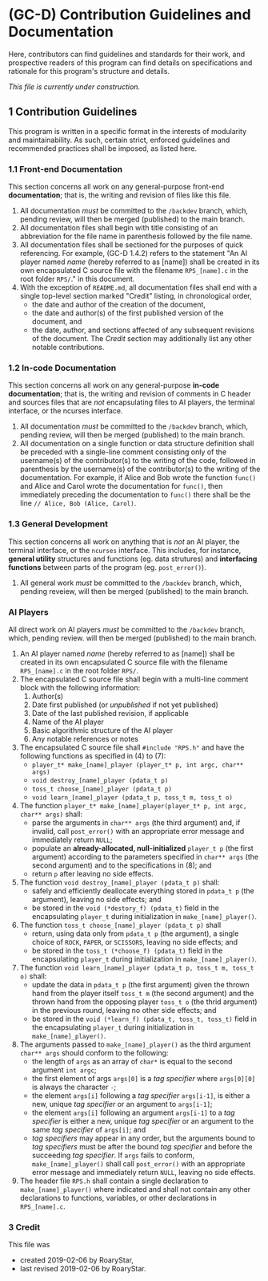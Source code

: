 # (GC-D) Contribution Guidelines and Documentation

Here, contributors can find guidelines and standards for their work, and prospective readers of this program can find details on specifications and rationale for this program's structure and details.

_This file is currently under construction._

## 1 Contribution Guidelines

This program is written in a specific format in the interests of modularity and maintainability. As such, certain strict, enforced guidelines and recommended practices shall be imposed, as listed here.

### 1.1 Front-end Documentation

This section concerns all work on any general-purpose front-end **documentation**; that is, the writing and revision of files like this file. 

1. All documentation _must_ be committed to the `/backdev` branch, which, pending review, will then be merged (published) to the main branch.
3. All documentation files shall begin with title consisting of an abbreviation for the file name in parenthesis followed by the file name.
2. All documentation files shall be sectioned for the purposes of quick referencing.
   For example, (GC-D 1.4.2) refers to the statement "An AI player named _name_ (hereby referred to as [name]) shall be created in its own encapsulated C source file with the filename `RPS_[name].c` in the root folder `RPS/`." in this document.
3. With the exception of `README.md`, all documentation files shall end with a single top-level section marked "Credit" listing, in chronological order,
   * the date and author of the creation of the document,
   * the date and author(s) of the first published version of the document, and
   * the date, author, and sections affected of any subsequent revisions of the document.
   The _Credit_ section may additionally list any other notable contributions.

### 1.2 In-code Documentation

This section concerns all work on any general-purpose **in-code documentation**; that is, the writing and revision of comments in C header and sources files that are _not_ encapsulating files to AI players, the terminal interface, or the ncurses interface.

1. All documentation _must_ be committed to the `/backdev` branch, which, pending review, will then be merged (published) to the main branch.
2. All documentation on a single function or data structure definition shall be preceded with a single-line comment consisting only of the username(s) of the contributor(s) to the writing of the code, followed in parenthesis by the username(s) of the contributor(s) to the writing of the documentation.
   For example, if Alice and Bob wrote the function `func()` and Alice and Carol wrote the documentation for `func()`, then immediately preceding the documentation to `func()` there shall be the line `// Alice, Bob (Alice, Carol)`.

### 1.3 General Development

This section concerns all work on anything that is _not_ an AI player, the terminal interface, or the `ncurses` interface. This includes, for instance, **general utility** structures and functions (eg. data strutures) and **interfacing functions** between parts of the program (eg. `post_error()`).

1. All general work _must_ be committed to the `/backdev` branch, which, pending reveiew, will then be merged (published) to the main branch.


### AI Players

All direct work on AI players _must_ be committed to the `/backdev` branch, which, pending review. will then be merged (published) to the main branch.

1. An AI player named _name_ (hereby referred to as [name]) shall be created in its own encapsulated C source file with the filename `RPS_[name].c` in the root folder `RPS/`.
2. The encapsulated C source file shall begin with a multi-line comment block with the following information:
   1. Author(s)
   2. Date first published (or _unpublished_ if not yet published)
   3. Date of the last published revision, if applicable
   4. Name of the AI player
   5. Basic algorithmic structure of the AI player
   6. Any notable references or notes
3. The encapsulated C source file shall `#include "RPS.h"` and have the following functions as specified in (4) to (7):
   * `player_t* make_[name]_player (player_t* p, int argc, char** args)`
   * `void destroy_[name]_player (pdata_t p)`
   * `toss_t choose_[name]_player (pdata_t p)`
   * `void learn_[name]_player (pdata_t p, toss_t m, toss_t o)`
4. The function `player_t* make_[name]_player(player_t* p, int argc, char** args)` shall:
   * parse the arguments in `char** args` (the third argument) and, if invalid, call `post_error()` with an appropriate error message and immediately return `NULL`; 
   * populate an **already-allocated, null-initialized** `player_t p` (the first argument) according to the parameters specified in `char** args` (the second argument) and to the specifications in (8); and
   * return `p` after leaving no side effects.
5. The function `void destroy_[name]_player (pdata_t p)` shall:
   * safely and efficiently deallocate everything stored in `pdata_t p` (the argument), leaving no side effects; and
   * be stored in the `void (*destory_f) (pdata_t)` field in the encapsulating `player_t` during initialization in `make_[name]_player()`.
6. The function `toss_t choose_[name]_player (pdata_t p)` shall
   * return, using data only from `pdata_t p` (the argument), a single choice of `ROCK`, `PAPER`, or `SCISSORS`, leaving no side effects; and
   * be stored in the `toss_t (*choose_f) (pdata_t)` field in the encapsulating `player_t` during initialization in `make_[name]_player()`.
7. The function `void learn_[name]_player (pdata_t p, toss_t m, toss_t o)` shall:
   * update the data in `pdata_t p` (the first argument) given the thrown hand from the player itself `toss_t m` (the second argument) and the thrown hand from the opposing player `toss_t o` (the thrid argument) in the previous round, leaving no other side effects; and
   * be stored in the `void (*learn_f) (pdata_t, toss_t, toss_t)` field in the encapsulating `player_t` during initialization in `make_[name]_player()`.
8. The arguments passed to `make_[name]_player()` as the third argument `char** args` should conform to the following:
   * the length of `args` as an array of `char*` is equal to the second argument `int argc`;
   * the first element of args `args[0]` is a _tag specifier_ where `args[0][0]` is always the character `-`;
   * the element `args[i]` following a _tag specifier_ `args[i-1]`, is either a new, unique _tag specifier_ or an argument to `args[i-1]`;
   * the element `args[i]` following an argument `args[i-1]` to a _tag specifier_ is either a new, unique _tag specifier_ or an argument to the same _tag specifier_ of `args[i]`; and
   * _tag specifiers_ may appear in any order, but the arguments bound to _tag specifiers_ must be after the bound _tag specifier_ and before the succeeding _tag specifier_.
   If `args` fails to conform, `make_[name]_player()` shall call `post_error()` with an appropriate error message and immediately return `NULL`, leaving no side effects.
9. The header file `RPS.h` shall contain a single declaration to `make_[name]_player()` where indicated and shall not contain any other declarations to functions, variables, or other declarations in `RPS_[name].c`.

### 3 Credit

This file was
* created 2019-02-06 by RoaryStar,
* last revised 2019-02-06 by RoaryStar.
